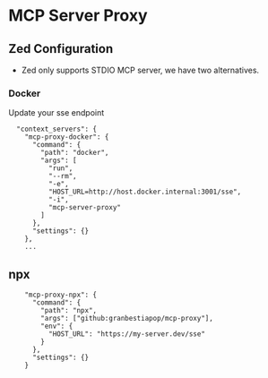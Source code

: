 # MCP Server Proxy

## Zed Configuration
* Zed only supports STDIO MCP server, we have two alternatives.

### Docker
Update your sse endpoint
```
  "context_servers": {
    "mcp-proxy-docker": {
      "command": {
        "path": "docker",
        "args": [
          "run",
          "--rm",
          "-e",
          "HOST_URL=http://host.docker.internal:3001/sse",
          "-i",
          "mcp-server-proxy"
        ]
      },
      "settings": {}
    },
    ...
```

## npx

```
    "mcp-proxy-npx": {
      "command": {
        "path": "npx",
        "args": ["github:granbestiapop/mcp-proxy"],
        "env": {
          "HOST_URL": "https://my-server.dev/sse"
        }
      },
      "settings": {}
    }
```
